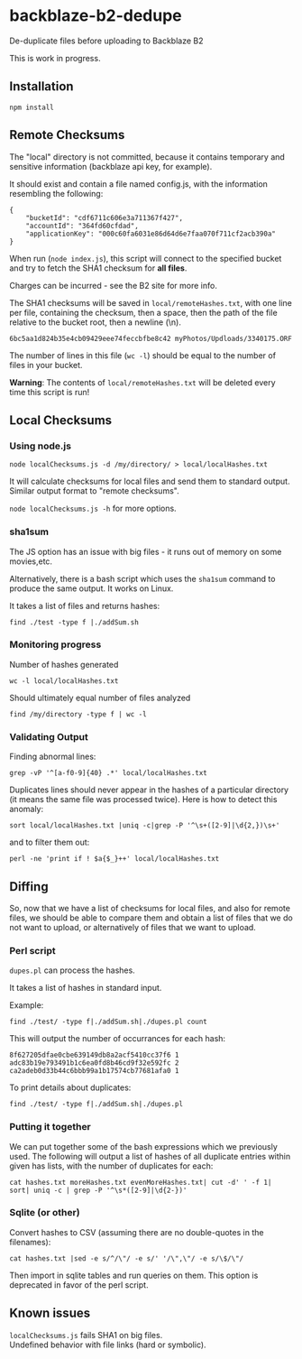 # backblaze-b2-dedupe
De-duplicate files before uploading to Backblaze B2

This is work in progress.

## Installation

```
npm install
```


## Remote Checksums

The "local" directory is not committed, because it contains temporary and sensitive information (backblaze api key, for example).

It should exist and contain a file named config.js, with the information resembling the following:

```
{
	"bucketId": "cdf6711c606e3a711367f427",
	"accountId": "364fd60cfdad",
	"applicationKey": "000c60fa6031e86d64d6e7faa070f711cf2acb390a"
}
```

When run (`node index.js`), this script will connect to the specified bucket and try to fetch the SHA1 checksum for **all files**. 

Charges can be incurred - see the B2 site for more info.

The SHA1 checksums will be saved in `local/remoteHashes.txt`, with one line per file, containing the checksum, then a space, then the path of the file relative to the bucket root, then a newline (\n).

```
6bc5aa1d824b35e4cb09429eee74feccbfbe8c42 myPhotos/Updloads/3340175.ORF
```

The number of lines in this file (`wc -l`) should be equal to the number of files in your bucket.

**Warning**: The contents of `local/remoteHashes.txt` will be deleted every time this script is run!

## Local Checksums

### Using node.js

```
node localChecksums.js -d /my/directory/ > local/localHashes.txt
```

It will calculate checksums for local files and send them to standard output. Similar output format to "remote checksums".

`node localChecksums.js -h` for more options.


### sha1sum

The JS option has an issue with big files - it runs out of memory on some movies,etc.

Alternatively, there is a bash script which uses the `sha1sum` command to produce the same output. It works on Linux.

It takes a list of files and returns hashes:

```
find ./test -type f |./addSum.sh
```

### Monitoring progress

Number of hashes generated
```
wc -l local/localHashes.txt
```

Should ultimately equal number of files analyzed
```
find /my/directory -type f | wc -l
```

### Validating Output

Finding abnormal lines:
```
grep -vP '^[a-f0-9]{40} .*' local/localHashes.txt
```

Duplicates lines should never appear in the hashes of a particular directory (it means the same file was processed twice). Here is how to detect this anomaly:
```
sort local/localHashes.txt |uniq -c|grep -P '^\s+([2-9]|\d{2,})\s+'
```

and to filter them out:
```
perl -ne 'print if ! $a{$_}++' local/localHashes.txt
```

## Diffing

So, now that we have a list of checksums for local files, and also for remote files, we should be able to compare them and obtain a list of files that we do not want to upload, or alternatively of files that we want to upload.

### Perl script

`dupes.pl` can process the hashes.

It takes a list of hashes in standard input.

Example:
```
find ./test/ -type f|./addSum.sh|./dupes.pl count
```

This will output the number of occurrances for each hash:
```
8f627205dfae0cbe639149db8a2acf5410cc37f6 1
adc83b19e793491b1c6ea0fd8b46cd9f32e592fc 2
ca2adeb0d33b44c6bbb99a1b17574cb77681afa0 1
```

To print details about duplicates:
```
find ./test/ -type f|./addSum.sh|./dupes.pl
```

### Putting it together

We can put together some of the bash expressions which we previously used. The following will output a list of hashes of all duplicate entries within given has lists, with the number of duplicates for each:

```
cat hashes.txt moreHashes.txt evenMoreHashes.txt| cut -d' ' -f 1| sort| uniq -c | grep -P '^\s*([2-9]|\d{2-})'
```

### Sqlite (or other)

Convert hashes to CSV (assuming there are no double-quotes in the filenames):
```
cat hashes.txt |sed -e s/^/\"/ -e s/' '/\",\"/ -e s/\$/\"/
```

Then import in sqlite tables and run queries on them. This option is deprecated in favor of the perl script.

## Known issues

`localChecksums.js` fails SHA1 on big files.  
Undefined behavior with file links (hard or symbolic).